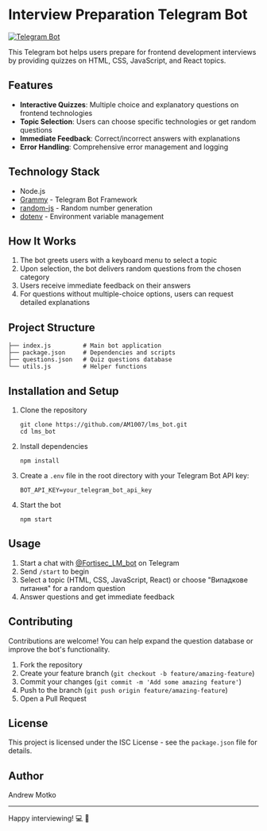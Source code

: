 # Interview Preparation Telegram Bot

[![Telegram Bot](https://img.shields.io/badge/Telegram-Bot-blue?logo=telegram)](https://t.me/Fortisec_LM_bot)

This Telegram bot helps users prepare for frontend development interviews by providing quizzes on HTML, CSS, JavaScript, and React topics.

## Features

- **Interactive Quizzes**: Multiple choice and explanatory questions on frontend technologies
- **Topic Selection**: Users can choose specific technologies or get random questions
- **Immediate Feedback**: Correct/incorrect answers with explanations
- **Error Handling**: Comprehensive error management and logging

## Technology Stack

- Node.js
- [Grammy](https://grammy.dev/) - Telegram Bot Framework
- [random-js](https://www.npmjs.com/package/random-js) - Random number generation
- [dotenv](https://www.npmjs.com/package/dotenv) - Environment variable management

## How It Works

1. The bot greets users with a keyboard menu to select a topic
2. Upon selection, the bot delivers random questions from the chosen category
3. Users receive immediate feedback on their answers
4. For questions without multiple-choice options, users can request detailed explanations

## Project Structure

```
├── index.js         # Main bot application
├── package.json     # Dependencies and scripts
├── questions.json   # Quiz questions database
└── utils.js         # Helper functions
```

## Installation and Setup

1. Clone the repository

   ```
   git clone https://github.com/AM1007/lms_bot.git
   cd lms_bot
   ```

2. Install dependencies

   ```
   npm install
   ```

3. Create a `.env` file in the root directory with your Telegram Bot API key:

   ```
   BOT_API_KEY=your_telegram_bot_api_key
   ```

4. Start the bot
   ```
   npm start
   ```

## Usage

1. Start a chat with [@Fortisec_LM_bot](https://t.me/Fortisec_LM_bot) on Telegram
2. Send `/start` to begin
3. Select a topic (HTML, CSS, JavaScript, React) or choose "Випадкове питання" for a random question
4. Answer questions and get immediate feedback

## Contributing

Contributions are welcome! You can help expand the question database or improve the bot's functionality.

1. Fork the repository
2. Create your feature branch (`git checkout -b feature/amazing-feature`)
3. Commit your changes (`git commit -m 'Add some amazing feature'`)
4. Push to the branch (`git push origin feature/amazing-feature`)
5. Open a Pull Request

## License

This project is licensed under the ISC License - see the `package.json` file for details.

## Author

Andrew Motko

---

Happy interviewing! 💻 🚀
